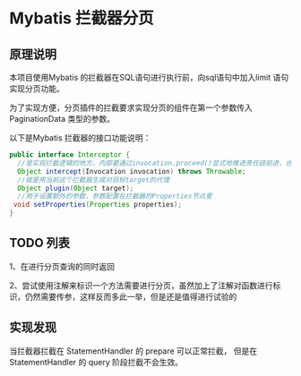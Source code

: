 # Mybatis 拦截器分页

## 原理说明

本项目使用Mybatis 的拦截器在SQL语句进行执行前，向sql语句中加入limit 语句实现分页功能。

为了实现方便，分页插件的拦截要求实现分页的组件在第一个参数传入 PaginationData 类型的参数。

以下是Mybatis 拦截器的接口功能说明：

```java
public interface Interceptor {
  //是实现拦截逻辑的地方，内部要通过invocation.proceed()显式地推进责任链前进，也就是调用下一个拦截器拦截目标方法。
  Object intercept(Invocation invocation) throws Throwable;
  //就是用当前这个拦截器生成对目标target的代理
  Object plugin(Object target);
  //用于设置额外的参数，参数配置在拦截器的Properties节点里
 void setProperties(Properties properties);
}
```

## TODO 列表

1、在进行分页查询的同时返回

2、尝试使用注解来标识一个方法需要进行分页，虽然加上了注解对函数进行标识，仍然需要传参，这样反而多此一举，但是还是值得进行试验的


## 实现发现
当拦截器拦截在 StatementHandler 的 prepare 可以正常拦截，
但是在 StatementHandler 的 query 阶段拦截不会生效。